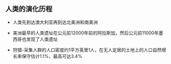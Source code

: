 ## 人类的演化历程

- 人类先到达澳大利亚再到达北美洲和南美洲

- 美洲最早的人类遗址在公元前12000年前的阿拉斯加，然后公元前11000年墨西哥也发现了人类遗址
- 狩猎-采集人群的人口密度约1平方英里1人，在无人定居的土地上的人口自然增长率保守估计1.1%，最高可达3.4%